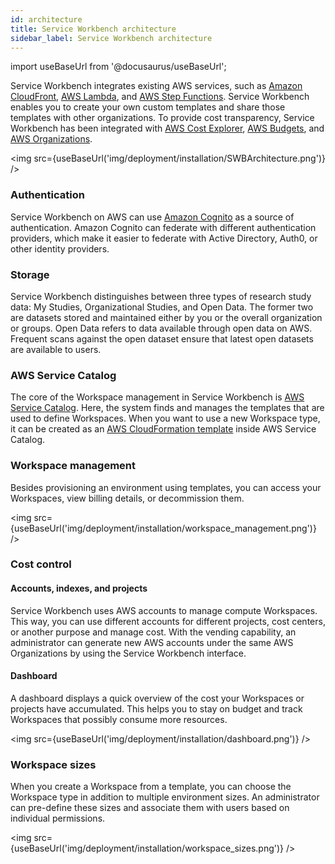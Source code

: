 ```yaml
---
id: architecture
title: Service Workbench architecture
sidebar_label: Service Workbench architecture
---
```


import useBaseUrl from '@docusaurus/useBaseUrl';

Service Workbench integrates existing AWS services, such as [Amazon CloudFront](https://docs.aws.amazon.com/AmazonCloudFront/latest/DeveloperGuide/Introduction.html), [AWS Lambda](https://docs.aws.amazon.com/lambda/latest/dg/welcome.html), and [AWS Step Functions](https://docs.aws.amazon.com/lambda/latest/dg/lambda-stepfunctions.html). Service Workbench enables you to create your own custom templates and share those templates with other organizations. To provide cost transparency, Service Workbench has been integrated with [AWS Cost Explorer](https://docs.aws.amazon.com/awsaccountbilling/latest/aboutv2/ce-getting-started.html), [AWS Budgets](https://docs.aws.amazon.com/awsaccountbilling/latest/aboutv2/budgets-managing-costs.html), and [AWS Organizations](https://docs.aws.amazon.com/awsaccountbilling/latest/aboutv2/consolidated-billing.html).

<img src={useBaseUrl('img/deployment/installation/SWBArchitecture.png')} />

### Authentication

Service Workbench on AWS can use [Amazon Cognito](https://docs.aws.amazon.com/cognito/latest/developerguide/cognito-user-identity-pools.html) as a source of authentication. Amazon Cognito can federate with different authentication providers, which make it easier to federate with Active Directory, Auth0, or other identity providers.

### Storage

Service Workbench distinguishes between three types of research study data: My Studies, Organizational Studies, and Open Data. The former two are datasets stored and maintained either by you or the overall organization or groups. Open Data refers to data available through open data on AWS. Frequent scans against the open dataset ensure that latest open datasets are available to users.

### AWS Service Catalog

The core of the Workspace management in Service Workbench is [AWS Service Catalog](https://aws.amazon.com/servicecatalog/?aws-service-catalog.sort-by=item.additionalFields.createdDate&aws-service-catalog.sort-order=desc). Here, the system finds and manages the templates that are used to define Workspaces. When you want to use a new Workspace type, it can be created as an [AWS CloudFormation template](https://docs.aws.amazon.com/AWSCloudFormation/latest/UserGuide/Welcome.html) inside AWS Service Catalog. 

### Workspace management

Besides provisioning an environment using templates, you can access your Workspaces, view billing details, or decommission them.

<img src={useBaseUrl('img/deployment/installation/workspace_management.png')} />

### Cost control

#### Accounts, indexes, and projects

Service Workbench uses AWS accounts to manage compute Workspaces. This way, you can use different accounts for different projects, cost centers, or another purpose and manage cost. With the vending capability, an administrator can generate new AWS accounts under the same AWS Organizations by using the Service Workbench interface.

#### Dashboard

A dashboard displays a quick overview of the cost your Workspaces or projects have accumulated. This helps you to stay on budget and track Workspaces that possibly consume more resources.

<img src={useBaseUrl('img/deployment/installation/dashboard.png')} />

### Workspace sizes

When you create a Workspace from a template, you can choose the Workspace type in addition to multiple environment sizes. An administrator can pre-define these sizes and associate them with users based on individual permissions.

<img src={useBaseUrl('img/deployment/installation/workspace_sizes.png')} />